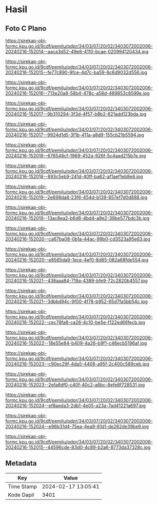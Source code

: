 # Hasil

## Foto C Plano

https://sirekap-obj-formc.kpu.go.id/9cdf/pemilu/pdpr/34/03/07/20/02/3403072002006-20240216-152014--aaca3d52-49e8-4110-bcae-020994120434.jpg

https://sirekap-obj-formc.kpu.go.id/9cdf/pemilu/pdpr/34/03/07/20/02/3403072002006-20240216-152015--fe77c890-9fce-4d7c-ba59-6c6d9032d556.jpg

https://sirekap-obj-formc.kpu.go.id/9cdf/pemilu/pdpr/34/03/07/20/02/3403072002006-20240216-152016--713e20a8-58b4-478c-a58d-489853c8599e.jpg

https://sirekap-obj-formc.kpu.go.id/9cdf/pemilu/pdpr/34/03/07/20/02/3403072002006-20240216-152017--9b310294-3f3d-4f57-b8b2-621add123bda.jpg

https://sirekap-obj-formc.kpu.go.id/9cdf/pemilu/pdpr/34/03/07/20/02/3403072002006-20240216-152017--9924d1d5-3f1b-411a-a8d9-155cb21b5594.jpg

https://sirekap-obj-formc.kpu.go.id/9cdf/pemilu/pdpr/34/03/07/20/02/3403072002006-20240216-152018--676548cf-1969-452a-926f-5c4aad215b7e.jpg

https://sirekap-obj-formc.kpu.go.id/9cdf/pemilu/pdpr/34/03/07/20/02/3403072002006-20240216-152018--893c5eb9-241d-40ff-ba62-af1aef1eb8e6.jpg

https://sirekap-obj-formc.kpu.go.id/9cdf/pemilu/pdpr/34/03/07/20/02/3403072002006-20240216-152019--2e698da8-23f6-454d-b139-857ef7d0d888.jpg

https://sirekap-obj-formc.kpu.go.id/9cdf/pemilu/pdpr/34/03/07/20/02/3403072002006-20240216-152019--13ac8ea2-b6d6-4bd4-a9e2-39be577bdc3b.jpg

https://sirekap-obj-formc.kpu.go.id/9cdf/pemilu/pdpr/34/03/07/20/02/3403072002006-20240216-152020--ca67ba08-0b1a-44ac-99b0-cd3523a95e63.jpg

https://sirekap-obj-formc.kpu.go.id/9cdf/pemilu/pdpr/34/03/07/20/02/3403072002006-20240216-152020--e8565da9-1ece-4ef0-8d85-082a68fde554.jpg

https://sirekap-obj-formc.kpu.go.id/9cdf/pemilu/pdpr/34/03/07/20/02/3403072002006-20240216-152021--438aaa84-719a-4389-bfe9-72c2820b4557.jpg

https://sirekap-obj-formc.kpu.go.id/9cdf/pemilu/pdpr/34/03/07/20/02/3403072002006-20240216-152021--3dbbd94c-9f00-4f78-b952-65d7fa5bb54c.jpg

https://sirekap-obj-formc.kpu.go.id/9cdf/pemilu/pdpr/34/03/07/20/02/3403072002006-20240216-152022--cec78fa8-ca26-4c10-be5e-f122ed66fecb.jpg

https://sirekap-obj-formc.kpu.go.id/9cdf/pemilu/pdpr/34/03/07/20/02/3403072002006-20240216-152022--18e55e84-b409-4a26-b9f1-c46ecb5196af.jpg

https://sirekap-obj-formc.kpu.go.id/9cdf/pemilu/pdpr/34/03/07/20/02/3403072002006-20240216-152023--c90ec29f-4da5-4408-a95f-2c400c589ceb.jpg

https://sirekap-obj-formc.kpu.go.id/9cdf/pemilu/pdpr/34/03/07/20/02/3403072002006-20240216-152023--2efa6df0-c40f-40c2-a6bc-8efe8f728531.jpg

https://sirekap-obj-formc.kpu.go.id/9cdf/pemilu/pdpr/34/03/07/20/02/3403072002006-20240216-152024--ef8aeda3-2db1-4e05-a23a-7ad41221a697.jpg

https://sirekap-obj-formc.kpu.go.id/9cdf/pemilu/pdpr/34/03/07/20/02/3403072002006-20240216-152024--e96b31d4-75ea-4ea9-81d1-de262de39be9.jpg

https://sirekap-obj-formc.kpu.go.id/9cdf/pemilu/pdpr/34/03/07/20/02/3403072002006-20240216-152015--44596cde-83d0-4c89-b2a6-8773da37328c.jpg


## Metadata

| Key        | Value               |
| ---------- | ------------------- |
| Time Stamp | 2024-02-17 13:05:41 |
| Kode Dapil | 3401                |



